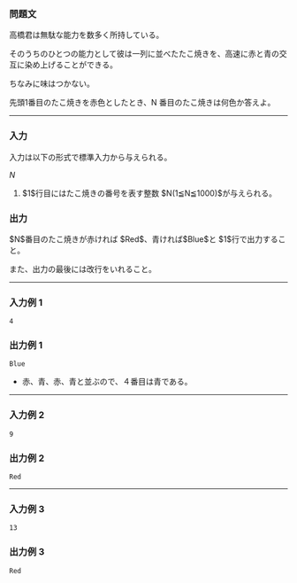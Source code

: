
<div>

<div>

### **問題文**

<section>
高橋君は無駄な能力を数多く所持している。



そのうちのひとつの能力として彼は一列に並べたたこ焼きを、高速に赤と青の交互に染め上げることができる。

ちなみに味はつかない。



先頭1番目のたこ焼きを赤色としたとき、N 番目のたこ焼きは何色か答えよ。


</section>

</div>

---

<div>

<div>

### **入力**

<section>
入力は以下の形式で標準入力から与えられる。

<div>

$N$
</div>

<ol>

<li>
$1$行目にはたこ焼きの番号を表す整数 $N(1≦N≦1000)$が与えられる。
</li>

</ol>

</section>

</div>

</div>

<div>

### **出力**

<section>
$N$番目のたこ焼きが赤ければ $Red$、青ければ$Blue$と $1$行で出力すること。

また、出力の最後には改行をいれること。 

</section>

</div>

---

<div>

### **入力例 1**

<section>

```
4
```

</section>

</div>

<div>

### **出力例 1**

<section>

```
Blue
```

<ul>

<li>
赤、青、赤、青と並ぶので、４番目は青である。
</li>

</ul>

</section>

</div>

---

<div>

### **入力例 2**

<section>

```
9
```

</section>

</div>

<div>

### **出力例 2**

<section>

```
Red
```

</section>

</div>

---

<div>

### **入力例 3**

<section>

```
13
```

</section>

</div>

<div>

### **出力例 3**

<section>

```
Red
```

</section>

</div>

</div>
